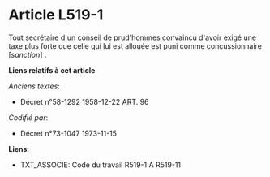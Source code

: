 # Article L519-1

Tout secrétaire d'un conseil de prud'hommes convaincu d'avoir exigé une taxe plus forte que celle qui lui est allouée est
puni comme concussionnaire [*sanction*] .

**Liens relatifs à cet article**

_Anciens textes_:

  - Décret n°58-1292 1958-12-22 ART. 96

_Codifié par_:

  - Décret n°73-1047 1973-11-15

**Liens**:

  - TXT_ASSOCIE: Code du travail R519-1 A R519-11
